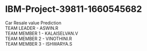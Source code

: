 # IBM-Project-39811-1660545682
Car Resale value Prediction<br>
 TEAM LEADER - ASWIN.R<br>
 TEAM MEMBER 1 - KALAISELVAN.V<br>
 TEAM MEMBER 2 - VINOTHINI.R<br>
 TEAM MEMBER 3 - ISHWARYA.S<br>
